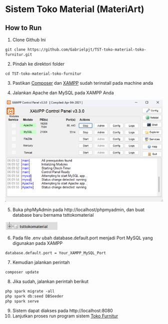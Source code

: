 # Sistem Toko Material (MateriArt)

## How to Run

1. Clone Github Ini

```
git clone https://github.com/Gabrielpjt/TST-toko-material-toko-furnitur.git
```

2. Pindah ke direktori folder

```
cd TST-toko-material-toko-furnitur
```

3. Pastikan [Composer](https://getcomposer.org/download/) dan [XAMPP](https://www.apachefriends.org/download.html) sudah terinstall pada machine anda

4. Jalankan Apache dan MySQL pada XAMPP Anda

![Apache dan MySQL](doc/XAMPP.png)

5. Buka phpMyAdmin pada http://localhost/phpmyadmin, dan buat database baru bernama tsttokomaterial

![Database Toko Material](doc/tsttokomaterial.png)

6. Pada file .env ubah database.default.port menjadi Port MySQL yang digunakan pada XAMPP

```
database.default.port = Your_XAMPP_MySQL_Port
```

7. Kemudian jalankan perintah

```
composer update
```

8. Jika sudah, jalankan perintah berikut

```
php spark migrate -all
php spark db:seed DBSeeder
php spark serve
```

9. Sistem dapat diakses pada http://localhost:8080
10. Lanjutkan proses run program sistem [Toko Furnitur](https://github.com/rasyadanfz/furniture-system)
